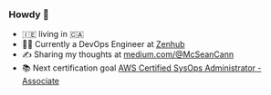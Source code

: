 ### Howdy 👋
- :ireland: living in :canada:
- :construction_worker_man: Currently a DevOps Engineer at [Zenhub](https://github.com/ZenHubHQ/zenhub-enterprise)
- :writing_hand: Sharing my thoughts at [medium.com/@McSeanCann](https://medium.com/@McSeanCann)
- :books: Next certification goal [AWS Certified SysOps Administrator - Associate](https://aws.amazon.com/certification/certified-sysops-admin-associate/)
